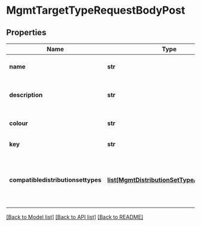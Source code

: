 # MgmtTargetTypeRequestBodyPost

## Properties
Name | Type | Description | Notes
------------ | ------------- | ------------- | -------------
**name** | **str** | The name of the entity | 
**description** | **str** | The description of the entity | [optional] 
**colour** | **str** | The colour of the entity | [optional] 
**key** | **str** | Target type key | [optional] 
**compatibledistributionsettypes** | [**list[MgmtDistributionSetTypeAssignment]**](MgmtDistributionSetTypeAssignment.md) | Array of distribution set types that are compatible to that target type | [optional] 

[[Back to Model list]](../README.md#documentation-for-models) [[Back to API list]](../README.md#documentation-for-api-endpoints) [[Back to README]](../README.md)

